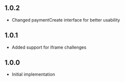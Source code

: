 ## 1.0.2

- Changed paymentCreate interface for better usability

## 1.0.1

- Added support for iframe challenges

## 1.0.0

- Initial implementation
